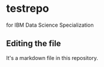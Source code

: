 # testrepo
for IBM Data Science Specialization

## Editing the file

It's a markdown file in this repository.

